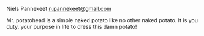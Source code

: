 Niels Pannekeet n.pannekeet@gmail.com

Mr. potatohead is a simple naked potato like no other naked potato.
It is you duty, your purpose in life to dress this damn potato!
